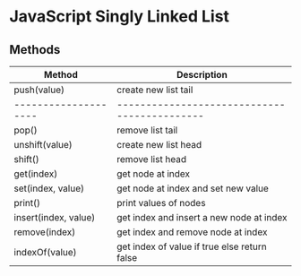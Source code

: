 # JavaScript Singly Linked List

## Methods

| Method               | Description                                  |
| -------------------- | -------------------------------------------- |
| push(value)          | create new list tail                         |
| -------------------- | -------------------------------------------- |
| pop()                | remove list tail                             |
| unshift(value)       | create new list head                         |
| shift()              | remove list head                             |
| get(index)           | get node at index                            |
| set(index, value)    | get node at index and set new value          |
| print()              | print values of nodes                        |
| insert(index, value) | get index and insert a new node at index     |
| remove(index)        | get index and remove node at index           |
| indexOf(value)       | get index of value if true else return false |
